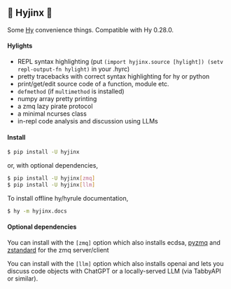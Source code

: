 ## 🦑 Hyjinx 🦑

Some [Hy](http://hylang.org) convenience things. Compatible with Hy 0.28.0.

#### Hylights

- REPL syntax highlighting (put `(import hyjinx.source [hylight]) (setv repl-output-fn hylight)` in your .hyrc)
- pretty tracebacks with correct syntax highlighting for hy or python
- print/get/edit source code of a function, module etc.
- `defmethod` (if `multimethod` is installed)
- numpy array pretty printing
- a zmq lazy pirate protocol
- a minimal ncurses class
- in-repl code analysis and discussion using LLMs

#### Install

```bash
$ pip install -U hyjinx
```

or, with optional dependencies,
```bash
$ pip install -U hyjinx[zmq]
$ pip install -U hyjinx[llm]
```

To install offline hy/hyrule documentation,
```bash
$ hy -m hyjinx.docs
```

#### Optional dependencies

You can install with the `[zmq]` option which also installs ecdsa, [pyzmq](https://pypi.org/project/pyzmq/) and [zstandard](https://pypi.org/project/zstandard/) for the zmq server/client

You can install with the `[llm]` option which also installs openai and lets you discuss code objects with ChatGPT or a locally-served LLM (via TabbyAPI or similar).
